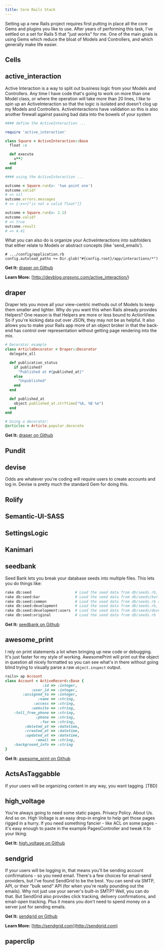 ```yaml
---
title: Core Rails Stack
---
```


Setting up a new Rails project requires first putting in place all the core Gems and plugins you like to use. After years
of performing this task, I've settled on a set for Rails 5 that "just works" for me. One of the main goals is using Gems
which reduce the bloat of Models and Controllers, and which generally make life easier.


## Cells

## active_interaction

Active Interaction is a way to split out business logic from your Models and Controllers. Any time I have code
that's going to work on more than one Model class, or where the operation will take more than 20 lines, I like
to spin up an ActiveInteraction so that the logic is isolated and doesn't clog up my Models and Controllers.
ActiveInteractions have validation so this is also another firewall against passing bad data into the bowels of
your system

```ruby
#### define the ActiveInteraction ...

require 'active_interaction'

class Square < ActiveInteraction::Base
  float :x

  def execute
    x**2
  end
end

#### using the ActiveInteraction ...

outcome = Square.run(x: 'two point one')
outcome.valid?
# => nil
outcome.errors.messages
# => {:x=>["is not a valid float"]}

outcome = Square.run(x: 2.1)
outcome.valid?
# => true
outcome.result
# => 4.41
```

What you can also do is organize your ActiveInteractions into subfolders that either relate to
Models or abstract concepts (like 'send_emails').

```
# .../config/application.rb
config.autoload_paths += Dir.glob("#{config.root}/app/interactions/*")
```

**Get It:** [draper on Github](https://github.com/orgsync/active_interaction)

**Learn More:** [http://devblog.orgsync.com/active_interaction/)

## draper

Draper lets you move all your view-centric methods out of Models to keep them smaller and lighter. Why do you want this
when Rails already provides Helpers? One reason is that Helpers are more or less bound to ActionView. So if you're
kicking data out over JSON, they may not be as helpful. It also allows you to make your Rails app more of an object
broker in that the back-end has control over representation without getting page rendering into the mix.

```ruby
# Decorator example
class ArticleDecorator < Draper::Decorator
  delegate_all

  def publication_status
    if published?
      "Published at #{published_at}"
    else
      "Unpublished"
    end
  end

  def published_at
    object.published_at.strftime("%A, %B %e")
  end
end
```

```ruby
# Using a decorator:
@articles = Article.popular.decorate
```

**Get It:** [draper on Github](https://github.com/drapergem/draper)

## Pundit

## devise

Odds are whatever you're coding will require users to create accounts and log in. Devise is pretty much the standard
Gem for doing this.

## Rolify

## Semantic-UI-SASS

## SettingsLogic

## Kanimari

## seedbank

Seed Bank lets you break your database seeds into multiple files. This lets you do things like:

```bash
rake db:seed                    # Load the seed data from db/seeds.rb, db/seeds/*.seeds.rb and db/seeds/ENVIRONMENT/*.seeds.rb. ENVIRONMENT is the current environment in Rails.env.
rake db:seed:bar                # Load the seed data from db/seeds/bar.seeds.rb
rake db:seed:common             # Load the seed data from db/seeds.rb and db/seeds/*.seeds.rb.
rake db:seed:development        # Load the seed data from db/seeds.rb, db/seeds/*.seeds.rb and db/seeds/development/*.seeds.rb.
rake db:seed:development:users  # Load the seed data from db/seeds/development/users.seeds.rb
rake db:seed:original           # Load the seed data from db/seeds.rb
```

**Get It:** [seedbank on Github](https://github.com/james2m/seedbank)

## awesome_print

I rely on print statements a lot when bringing up new code or debugging. It's just faster for my style of working. AwesomePrint will
print out the object in question all nicely formatted so you can see what's in there without going blind trying to visually
parse a raw `object.inspect` output.

```ruby
rails> ap Account
class Account < ActiveRecord::Base {
                 :id => :integer,
            :user_id => :integer,
        :assigned_to => :integer,
               :name => :string,
             :access => :string,
            :website => :string,
    :toll_free_phone => :string,
              :phone => :string,
                :fax => :string,
         :deleted_at => :datetime,
         :created_at => :datetime,
         :updated_at => :datetime,
              :email => :string,
    :background_info => :string
}
```

**Get It:** [awesome_print on Github](https://github.com/awesome-print/awesome_print)

## ActsAsTaggabble

If your users will be organizing content in any way, you want tagging. [TBD]

## high_voltage

You're always going to need some static pages. Privacy Policy. About Us. And so on. High Voltage is an easy drop-in engine
to help get those pages rigged in a hurry. If you need something fancier - like ACL on some pages - it's easy enough to
paste in the example PagesController and tweak it to your liking.

**Get It:** [high_voltage on Github](https://github.com/thoughtbot/high_voltage)

## sendgrid

If your users will be logging in, that means you'll be sending account confirmations - so you need email. There's a few
choices for email-send providers, but I've found SendGrid to be the best. You can send via SMTP, API, or their "bulk send" API
(for when you're really pounding out the emails). Why not just use your server's built-in SMTP? Well, you can do that. But SendGrid
also provides click tracking, delivery confirmations, and email-open tracking. Plus it means you don't need to spend money
on a server just for sending emails.

**Get It:** [sendgrid on Github](https://github.com/stephenb/sendgrid)

**Learn More:** [http://sendgrid.com](http://sendgrid.com)

## paperclip
